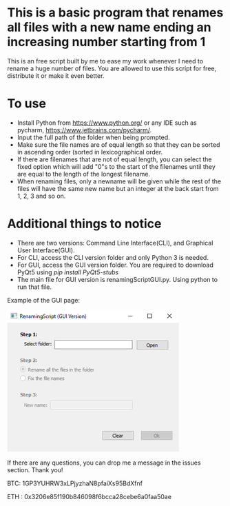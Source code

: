#   This is a basic program that renames all files with a new name ending an increasing number starting from 1   #

This is an free script built by me to ease my work whenever I need to rename a huge number of files.
You are allowed to use this script for free, distribute it or make it even better.


# To use
- Install Python from https://www.python.org/ or any IDE such as pycharm, https://www.jetbrains.com/pycharm/.
- Input the full path of the folder when being prompted.
- Make sure the file names are of equal length so that they can be sorted in ascending order (sorted in lexicographical order.
- If there are filenames that are not of equal length, you can select the fixed option which will add "0"s to the start of the filenames until they are equal to the length of the longest filename.
- When renaming files, only a newname will be given while the rest of the files will have the same new name but an integer at the back start from 1, 2, 3 and so on.

# Additional things to notice
- There are two versions: Command Line Interface(CLI), and Graphical User Interface(GUI).
- For CLI, access the CLI version folder and only Python 3 is needed.
- For GUI, access the GUI version folder. You are required to download PyQt5 using *pip install PyQt5-stubs*
- The main file for GUI version is renamingScriptGUI.py. Using python to run that file.

Example of the GUI page:

![alt text](https://github.com/SoulXHades/Renaming-Script/blob/master/GUI_example.png)


If there are any questions, you can drop me a message in the issues section. Thank you!



BTC: 1GP3YUHRW3xLPjyzhaN8pfaiXs95BdXfnf

ETH : 0x3206e85f190b846098f6bcca28cebe6a0faa50ae
